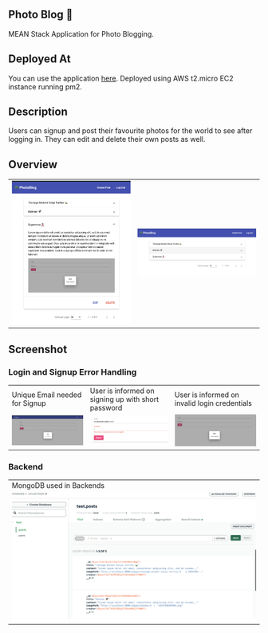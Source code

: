 

## Photo Blog 🦚
MEAN Stack Application for Photo Blogging.

## Deployed At
You can use the application [here]([url](http://54.165.160.177:3000/photoblog/)). Deployed using AWS t2.micro EC2 instance running pm2. 

## Description
Users can signup and post their favourite photos for the world to see after logging in. They can edit and delete their own posts as well. 

## Overview
<table>
  <tr>
    <td><img src="pic/viewPost.png" width="500"></td>
    <td><img src="pic/viewPostList.png" width="500"></td>
  </tr>
</table>



## Screenshot
### Login and Signup Error Handling

<table>
  <tr>
    <td>Unique Email needed for Signup</td>
    <td>User is informed on signing up with short password</td>
    <td>User is informed on invalid login credentials</td>
  </tr>
  <tr>
    <td><img src="pic/emailTaken.png">  </td>
    <td>  <img src="pic/invalidPass.png"> </td>
    <td> <img src="pic/invalidLogin.png"> </td>
  </tr>
 </table>

### Backend

<table>
  <tr>
    <td>MongoDB used in Backends</td>
  </tr>
  <tr>
    <td><img src="pic/backend.png">   </td>
  </tr>
 </table>
  
